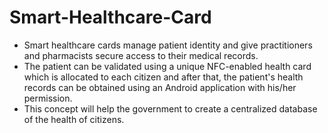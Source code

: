 # Smart-Healthcare-Card
- Smart healthcare cards manage patient identity and give practitioners and pharmacists secure access to their medical records.
- The patient can be validated using a unique NFC-enabled health card which is allocated to each citizen and after that, the patient's health records can be obtained using an Android application with his/her permission. 
- This concept will help the government to create a centralized database of the health of citizens.
